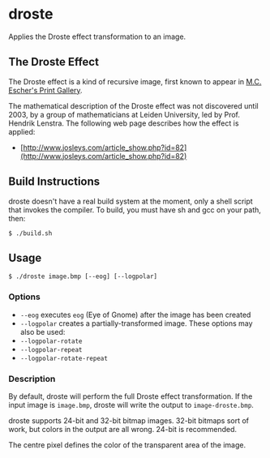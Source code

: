 droste
======

Applies the Droste effect transformation to an image.

The Droste Effect
-----------------

The Droste effect is a kind of recursive image, first known to appear in
[M.C. Escher's Print Gallery](http://escherdroste.math.leidenuniv.nl/index.php?menu=escher&sub=orig).

The mathematical description of the Droste effect was not discovered until 2003,
by a group of mathematicians at Leiden University, led by Prof. Hendrik Lenstra.
The following web page describes how the effect is applied:

* [http://www.josleys.com/article_show.php?id=82](http://www.josleys.com/article_show.php?id=82)

Build Instructions
------------------

droste doesn't have a real build system at the moment, only a shell script that
invokes the compiler. To build, you must have sh and gcc on your path, then:

    $ ./build.sh

Usage
-----

    $ ./droste image.bmp [--eog] [--logpolar]

### Options

* `--eog` executes `eog` (Eye of Gnome) after the image has been created
* `--logpolar` creates a partially-transformed image. These options may also
be used:
 * `--logpolar-rotate`
 * `--logpolar-repeat`
 * `--logpolar-rotate-repeat`

### Description

By default, droste will perform the full Droste effect transformation. If the
input image is `image.bmp`, droste will write the output to `image-droste.bmp`.

droste supports 24-bit and 32-bit bitmap images. 32-bit bitmaps sort of work,
but colors in the output are all wrong. 24-bit is recommended.

The centre pixel defines the color of the transparent area of the image.
